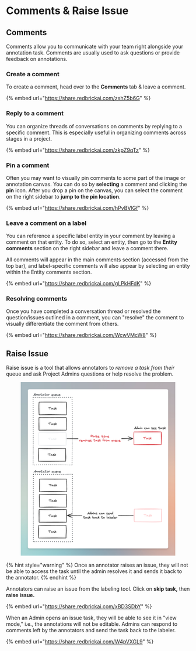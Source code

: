 # Comments & Raise Issue

## Comments

Comments allow you to communicate with your team right alongside your annotation task. Comments are usually used to ask questions or provide feedback on annotations.&#x20;

### Create a comment

To create a comment, head over to the **Comments** tab & leave a comment.&#x20;

{% embed url="https://share.redbrickai.com/zshZ5b6G" %}

### Reply to a comment

You can organize threads of conversations on comments by replying to a specific comment. This is especially useful in organizing comments across stages in a project.&#x20;

{% embed url="https://share.redbrickai.com/zkpZ9qTz" %}

### Pin a comment

Often you may want to visually pin comments to some part of the image or annotation canvas. You can do so by **selecting** a comment and clicking the **pin** icon. After you drop a pin on the canvas, you can select the comment on the right sidebar to **jump to the pin location**.&#x20;

{% embed url="https://share.redbrickai.com/hPvBVlGf" %}

### Leave a comment on a label

You can reference a specific label entity in your comment by leaving a comment on that entity. To do so, select an entity, then go to the **Entity comments** section on the right sidebar and leave a comment there.&#x20;

All comments will appear in the main comments section (accessed from the top bar), and label-specific comments will also appear by selecting an entity within the Entity comments section.

{% embed url="https://share.redbrickai.com/gLPkHFdK" %}

### Resolving comments

Once you have completed a conversation thread or resolved the question/issues outlined in a comment, you can "resolve" the comment to visually differentiate the comment from others.&#x20;

{% embed url="https://share.redbrickai.com/WcwVMcW8" %}

## Raise Issue

Raise issue is a tool that allows annotators to _remove a task from their_ queue and ask Project Admins questions or help resolve the problem.&#x20;

<figure><img src="../.gitbook/assets/RedBrick AI 2024-04-08 at 16.17.20@2x.png" alt="" width="563"><figcaption></figcaption></figure>

{% hint style="warning" %}
Once an annotator raises an issue, they will not be able to access the task until the admin resolves it and sends it back to the annotator.&#x20;
{% endhint %}

Annotators can raise an issue from the labeling tool. Click on **skip task,** then **raise issue.**&#x20;

{% embed url="https://share.redbrickai.com/xBD3SDbY" %}

When an Admin opens an issue task, they will be able to see it in "view mode," i.e., the annotations will not be editable. Admins can respond to comments left by the annotators and send the task back to the labeler.&#x20;

{% embed url="https://share.redbrickai.com/W4pVXGL9" %}
